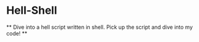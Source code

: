<h1>Hell-Shell</h1>
** Dive into a hell script written in shell. Pick up the script and dive into my code! **
